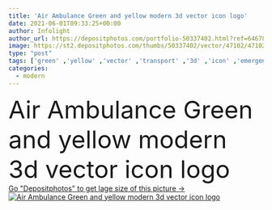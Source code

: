 ```yaml
---
title: 'Air Ambulance Green and yellow modern 3d vector icon logo'
date: 2021-06-01T09:33:25+00:00
author: Infolight
author_url: https://depositphotos.com/portfolio-50337402.html?ref=64678756
image: https://st2.depositphotos.com/thumbs/50337402/vector/47102/471021098/api_thumb_450.jpg?forcejpeg=true
type: "post"
tags: ['green' ,'yellow' ,'vector' ,'transport' ,'3d' ,'icon' ,'emergency' ,'hospital' ,'aircraft' ,'helicopter' ,'logo' ,'rescue' ,'eps' ,'premium' ,'healthcare and medical' ,'air ambulance' ]
categories: 
  - modern
---
```

<div aling="center">
            <font size="60"> Air Ambulance Green and yellow modern 3d vector icon logo</font>   
</div>
<div>
    <a href='https://st2.depositphotos.com/thumbs/50337402/vector/47102/471021098/api_thumb_450.jpg?forcejpeg=true?ref=64678756' target=_blank > Go "Depositphotos" to get lage size of this picture ->
        <img href='https://st2.depositphotos.com/thumbs/50337402/vector/47102/471021098/api_thumb_450.jpg?forcejpeg=true?ref=64678756' src='https://st2.depositphotos.com/50337402/47102/v/950/depositphotos_471021098-stock-illustration-air-ambulance-green-yellow-modern.jpg?forcejpeg=true' alt='Air Ambulance Green and yellow modern 3d vector icon logo' >
    </a>
</div>
